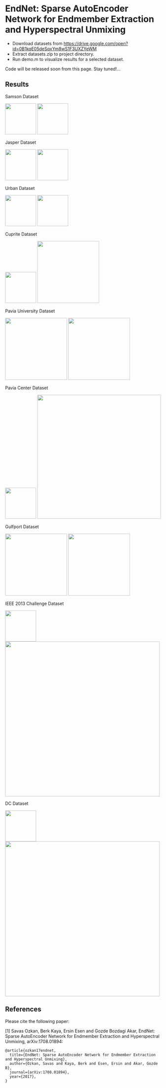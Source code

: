 # EndNet: Sparse AutoEncoder Network for Endmember Extraction and Hyperspectral Unmixing

* Download datasets from https://drive.google.com/open?id=0B1kqE05deSqxYm8wS1F3UXZYeWM
* Extract datasets.zip to project directory.
* Run demo.m to visualize results for a selected dataset.

Code will be released soon from this page. Stay tuned!...

## Results

Samson Dataset

<img src="rgb_data/samson.jpg" height="100">

<img src="abundance/samson_fuse.png" height="100">

Jasper Dataset

<img src="rgb_data/jasper.jpg" height="100">

<img src="abundance/jasper_fuse.png" height="100">

Urban Dataset

<img src="rgb_data/urban.jpg" height="100">

<img src="abundance/urban_fuse.png" height="100">

Cuprite Dataset

<img src="rgb_data/cuprite.jpg" height="100">

<img src="abundance/cuprite_fuse.png" height="200">


Pavia University Dataset

<img src="rgb_data/paviau.png" height="200">

<img src="abundance/paviau_fuse.png" height="200">

Pavia Center Dataset

<img src="rgb_data/paviac.png" height="100">

<img src="abundance/paviac_fuse.png" height="400">

Gulfport Dataset

<img src="rgb_data/gulfport.png" height="200">

<img src="abundance/gulfport_fuse.png" height="200">


IEEE 2013 Challenge Dataset

<img src="rgb_data/ieee.png" height="100">

<img src="abundance/ieee_fuse.png" height="500">

DC Dataset

<img src="rgb_data/dc.png" height="100">

<img src="abundance/dc_fuse.png" height="500">

## References

Please cite the following paper:

[1] Savas Ozkan, Berk Kaya, Ersin Esen and Gozde Bozdagi Akar, EndNet: Sparse AutoEncoder Network for Endmember Extraction and Hyperspectral Unmixing, arXiv:1708.01894:
```
@article{ozkan17endnet,
  title={EndNet: Sparse AutoEncoder Network for Endmember Extraction and Hyperspectral Unmixing},
  author={Ozkan, Savas and Kaya, Berk and Esen, Ersin and Akar, Gozde B},
  journal={arXiv:1708.01894},
  year={2017},
}
```
